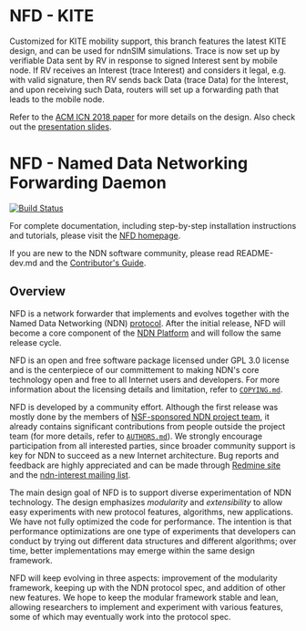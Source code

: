 NFD - KITE
=============================================

Customized for KITE mobility support, this branch features the latest KITE design, and can be used for ndnSIM simulations.
Trace is now set up by verifiable Data sent by RV in response to signed Interest sent by mobile node.
If RV receives an Interest (trace Interest) and considers it legal, e.g. with valid signature, then RV sends back Data (trace Data) for the Interest, and upon receiving such Data, routers will set up a forwarding path that leads to the mobile node.

Refer to the [ACM ICN 2018 paper](http://conferences.sigcomm.org/acm-icn/2018/proceedings/icn18-final23.pdf) for more details on the design. Also check out the [presentation slides](http://conferences.sigcomm.org/acm-icn/2018/slides/slides-papers-13.pdf).

NFD - Named Data Networking Forwarding Daemon
=============================================

[![Build Status](https://travis-ci.org/named-data/NFD.svg?branch=master)](https://travis-ci.org/named-data/NFD)

For complete documentation, including step-by-step installation instructions and
tutorials, please visit the [NFD homepage](https://named-data.net/doc/NFD/).

If you are new to the NDN software community, please read README-dev.md and the
[Contributor's Guide](https://github.com/named-data/NFD/blob/master/CONTRIBUTING.md).

## Overview

NFD is a network forwarder that implements and evolves together with the Named Data
Networking (NDN) [protocol](https://named-data.net/doc/ndn-tlv/).  After the initial
release, NFD will become a core component of the
[NDN Platform](https://named-data.net/codebase/platform/) and will follow the same release
cycle.

NFD is an open and free software package licensed under GPL 3.0 license and is the
centerpiece of our committement to making NDN's core technology open and free to all
Internet users and developers.  For more information about the licensing details and
limitation, refer to
[`COPYING.md`](https://github.com/named-data/NFD/blob/master/COPYING.md).

NFD is developed by a community effort.  Although the first release was mostly done by the
members of [NSF-sponsored NDN project team](https://named-data.net/project/participants/),
it already contains significant contributions from people outside the project team (for
more details, refer to
[`AUTHORS.md`](https://github.com/named-data/NFD/blob/master/AUTHORS.md)).  We strongly
encourage participation from all interested parties, since broader community support is
key for NDN to succeed as a new Internet architecture.  Bug reports and feedback are
highly appreciated and can be made through
[Redmine site](https://redmine.named-data.net/projects/nfd) and the
[ndn-interest mailing list](http://www.lists.cs.ucla.edu/mailman/listinfo/ndn-interest).

The main design goal of NFD is to support diverse experimentation of NDN technology.  The
design emphasizes *modularity* and *extensibility* to allow easy experiments with new
protocol features, algorithms, new applications.  We have not fully optimized the code for
performance.  The intention is that performance optimizations are one type of experiments
that developers can conduct by trying out different data structures and different
algorithms; over time, better implementations may emerge within the same design framework.

NFD will keep evolving in three aspects: improvement of the modularity framework, keeping
up with the NDN protocol spec, and addition of other new features. We hope to keep the
modular framework stable and lean, allowing researchers to implement and experiment with
various features, some of which may eventually work into the protocol spec.
